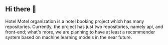 ## Hi there 👋

Hotel Motel organization is a hotel booking project which has many repositories. Currently, the project has just two repositories, namely api, and front-end; what's more, we are planning to have at least a recommender system based on machine learning models in the near future.
